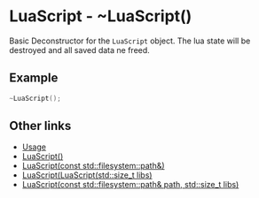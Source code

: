 # LuaScript - ~LuaScript()

Basic Deconstructor for the `LuaScript` object. The lua state will be destroyed and all saved data ne freed.

## Example

```cpp
~LuaScript();
```

## Other links

- [Usage](../../../usage.MD)
- [LuaScript()](luascript0.MD)
- [LuaScript(const std::filesystem::path&)](luascript1.MD)
- [LuaScript(LuaScript(std::size_t libs)](luascript2.MD)
- [LuaScript(const std::filesystem::path& path, std::size_t libs)](luascript3.MD)
